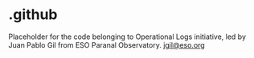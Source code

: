 # .github

Placeholder for the code belonging to Operational Logs initiative, led by Juan Pablo Gil from ESO Paranal Observatory. jgil@eso.org
